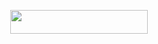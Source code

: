 <p align="center"><a href="https://dashboard.heroku.com/new?template=https://github.com/Nonenandu/Newbot"> <img src="https://img.shields.io/badge/Deploy%20On%20Heroku-black?style=for-the-badge&logo=heroku" width="220" height="38.45"/></a></p>
